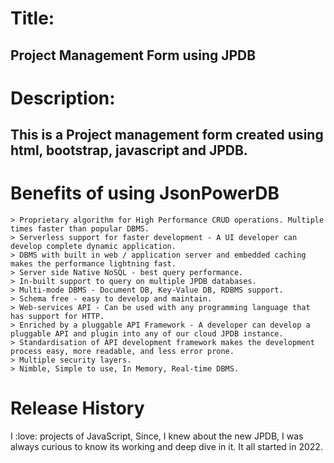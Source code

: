 # Title: 
## Project Management Form using JPDB

# Description: 
## This is a Project management form created using html, bootstrap, javascript and JPDB. 

# Benefits of using JsonPowerDB
```
> Proprietary algorithm for High Performance CRUD operations. Multiple times faster than popular DBMS.
> Serverless support for faster development - A UI developer can develop complete dynamic application.
> DBMS with built in web / application server and embedded caching makes the performance lightning fast.
> Server side Native NoSQL - best query performance.
> In-built support to query on multiple JPDB databases.
> Multi-mode DBMS - Document DB, Key-Value DB, RDBMS support.
> Schema free - easy to develop and maintain.
> Web-services API - Can be used with any programming language that has support for HTTP.
> Enriched by a pluggable API Framework - A developer can develop a pluggable API and plugin into any of our cloud JPDB instance.
> Standardisation of API development framework makes the development process easy, more readable, and less error prone.
> Multiple security layers.
> Nimble, Simple to use, In Memory, Real-time DBMS.
```

# Release History
I :love: projects of JavaScript,
Since, I knew about the new JPDB, I was always curious to know its working and deep dive in it. It all started in 2022.
